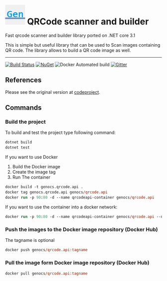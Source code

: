 ![QRCode Library](https://raw.githubusercontent.com/genocs/clean-architecture-template/master/images/genocs-icon.png) QRCode scanner and builder
=========
Fast qrcode scanner and builder library ported on .NET core 3.1

This is simple but useful library that can be used to Scan images containing QR code. The library allows to build a QR code image as well.

----

[![Build Status](https://travis-ci.com/Genocs/qrcode.svg?branch=master)](https://travis-ci.com/Genocs/qrcode) <a href="https://www.nuget.org/packages/Genocs.QRCodeLibrary/" rel="Genocs.QRCodeLibrary">![NuGet](https://buildstats.info/nuget/genocs.qrcodelibrary)</a> ![Docker Automated build](https://img.shields.io/docker/automated/genocs/qrcode.api) [![Gitter](https://img.shields.io/badge/chat-on%20gitter-blue.svg)](https://gitter.im/genocs/)


## References 
Please see the original version at [codeproject](https://www.codeproject.com/Articles/1250071/QR-Code-Encoder-and-Decoder-NET-Framework-Standard/).

## Commands

### Build the project
To build and test the project type following command:

```ps
dotnet build
dotnet test
```


If you want to use Docker

1. Build the Docker image
2. Create the image tag
3. Run The container


```ps
docker build -t genocs.qrcode.api .
docker tag genocs.qrcode.api genocs/qrcode.api
docker run -p 90:80 -d --name qrcodeapi-container genocs/qrcode.api
```

If you want to use the container into a docker network:
``` ps
docker run -p 90:80 -d --name qrcodeapi-container genocs/qrcode.api --network genocs-network
```


### Push the images to the Docker image repository (Docker Hub)

The tagname is optional 

``` ps
docker push genocs/qrcode.api:tagname
```

### Pull the image form Docker image repository (Docker Hub)

``` ps
docker pull genocs/qrcode.api:tagname
```
